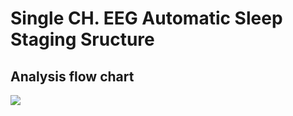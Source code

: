 # Single CH. EEG Automatic Sleep Staging Sructure
## Analysis flow chart
![](https://github.com/vita70579/Single-CH.-EEG-Automatic-Sleep-Staging-Structure/raw/master/Image/Flow-chart.jpg)  
